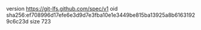 version https://git-lfs.github.com/spec/v1
oid sha256:ef708996d17efe6e3d9d7e3fba10e1e3449be815ba13925a8b61631929c6c23d
size 723
